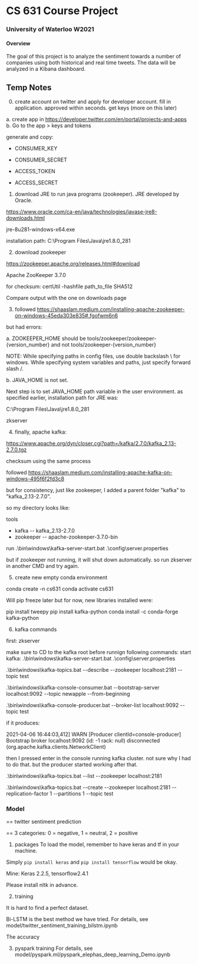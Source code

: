 # CS 631 Course Project
### University of Waterloo W2021

#### Overview

The goal of this project is to analyze the sentiment towards a number of companies using both historical and real time tweets. The data will be analyzed in a Kibana dashboard.


## Temp Notes


0. create account on twitter and apply for developer account. fill in application. approved within seconds. get keys (more on this later)

  a. create app in https://developer.twitter.com/en/portal/projects-and-apps
  b. Go to the app > keys and tokens

generate and copy:

- CONSUMER_KEY

- CONSUMER_SECRET

- ACCESS_TOKEN

- ACCESS_SECRET


1. download JRE to run java programs (zookeeper). JRE developed by Oracle.

https://www.oracle.com/ca-en/java/technologies/javase-jre8-downloads.html


jre-8u281-windows-x64.exe

installation path:
C:\Program Files\Java\jre1.8.0_281

2. download zookeeper

https://zookeeper.apache.org/releases.html#download


Apache ZooKeeper 3.7.0

for checksum: certUtil -hashfile path_to_file SHA512

Compare output with the one on downloads page

3. followed https://shaaslam.medium.com/installing-apache-zookeeper-on-windows-45eda303e835#.fgofwm6n6

but had errors:

a. ZOOKEEPER_HOME should be tools/zookeeper/zookeeper-{version_number} and not tools/zookeeper-{version_number}

NOTE: While specifying paths in config files, use double backslash \\ for windows. While specifying system variables and paths, just specify forward slash /.

b. JAVA_HOME is not set.

Next step is to set JAVA_HOME path variable in the user environment.
as specified earlier, installation path for JRE was:

C:\Program Files\Java\jre1.8.0_281


zkserver

4. finally, apache kafka:

https://www.apache.org/dyn/closer.cgi?path=/kafka/2.7.0/kafka_2.13-2.7.0.tgz

checksum using the same process

followed https://shaaslam.medium.com/installing-apache-kafka-on-windows-495f6f2fd3c8

but for consistency, just like zookeeper, I added a parent folder "kafka" to "kafka_2.13-2.7.0".

so my directory looks like:

tools
- kafka
-- kafka_2.13-2.7.0
- zookeeper
-- apache-zookeeper-3.7.0-bin

run .\bin\windows\kafka-server-start.bat .\config\server.properties

but if zookeeper not running, it will shut down automatically. so run zkserver in another CMD and try again.

5. create new empty conda environment

conda create -n cs631
conda activate cs631

Will pip freeze later but for now, new libraries installed were:

pip install tweepy
pip install kafka-python
conda install -c conda-forge kafka-python

6. kafka commands

first: zkserver

make sure to CD to the kafka root before runnign following commands:
start kafka: .\bin\windows\kafka-server-start.bat .\config\server.properties

.\bin\windows\kafka-topics.bat --describe --zookeeper localhost:2181 --topic test

.\bin\windows\kafka-console-consumer.bat --bootstrap-server localhost:9092 --topic newapple --from-beginning

.\bin\windows\kafka-console-producer.bat --broker-list localhost:9092 --topic test

if it produces:

2021-04-06 16:44:03,412] WARN [Producer clientId=console-producer] Bootstrap broker localhost:9092 (id: -1 rack: null) disconnected (org.apache.kafka.clients.NetworkClient)

then I pressed enter in the console running kafka cluster. not sure why I had to do that. but the producer started working after that.

.\bin\windows\kafka-topics.bat --list --zookeeper localhost:2181

.\bin\windows\kafka-topics.bat --create --zookeeper localhost:2181 --replication-factor 1 --partitions 1 --topic test

### Model

== twitter sentiment prediction 

== 3 categories: 0 = negative, 1 = neutral, 2 = positive

1. packages
To load the model, remember to have keras and tf in your machine. 

Simply `pip install keras` and `pip install tensorflow` would be okay. 

Mine: Keras 2.2.5, tensorflow2.4.1

Please install nltk in advance. 

2. training


It is hard to find a perfect dataset.

Bi-LSTM is the best method we have tried. For details, see model/twitter_sentiment_training_bilstm.ipynb

The accuracy 

3. pyspark training
For details, see model/pyspark.ml/pyspark_elephas_deep_learning_Demo.ipynb
